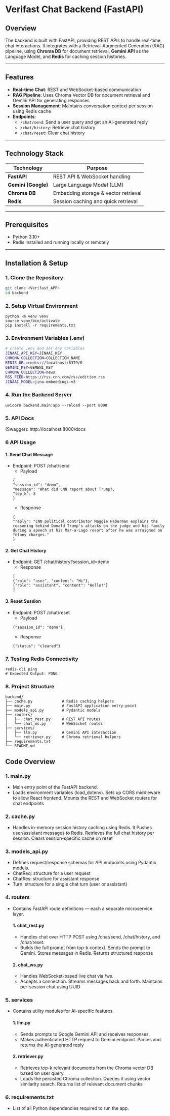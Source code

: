 # Verifast Chat Backend (FastAPI)

## Overview
The backend is built with FastAPI, providing REST APIs to handle real-time chat interactions. It integrates with a Retrieval-Augmented Generation (RAG) pipeline, using **Chroma DB** for document retrieval, **Gemini API** as the Language Model, and **Redis** for caching session histories.

---

## Features
- **Real-time Chat**: REST and WebSocket-based communication
- **RAG Pipeline**: Uses Chroma Vector DB for document retrieval and Gemini API for generating responses
- **Session Management**: Maintains conversation context per session using Redis cache
- **Endpoints**:
  - `/chat/send`: Send a user query and get an AI-generated reply
  - `/chat/history`: Retrieve chat history
  - `/chat/reset`: Clear chat history

---

## Technology Stack

| Technology            | Purpose                             |
|-----------------------|-------------------------------------|
| **FastAPI**           | REST API & WebSocket handling       |
| **Gemini (Google)**   | Large Language Model (LLM)          |
| **Chroma DB**         | Embedding storage & vector retrieval|
| **Redis**             | Session caching and quick retrieval |

---

## Prerequisites
- Python 3.10+
- Redis installed and running locally or remotely

---

## Installation & Setup

### 1. Clone the Repository
```bash
git clone <Verifast_APP>
cd backend
```
### 2. Setup Virtual Environment
```
python -m venv venv
source venv/bin/activate
pip install -r requirements.txt
```

### 3. Environment Variables (.env)
```bash 
# create .env and set env variables
JINAAI_API_KEY=JINAAI_KEY
CHROMA_COLLECTION=COLLECTION_NAME
REDIS_URL=redis://localhost:6379/0
GEMINI_KEY=GEMENI_KEY
CHROMA_COLLECTION=news
RSS_FEED=https://rss.cnn.com/rss/edition.rss
JINAAI_MODEL=jina-embeddings-v3
```

### 4. Run the Backend Server
```
uvicorn backend.main:app --reload --port 8000
```

### 5. API Docs 

(Swagger): http://localhost:8000/docs

### 6 API Usage

#### 1. Send Chat Message
- Endpoint: POST /chat/send
    - Payload
    ```
    {
  "session_id": "demo",
  "message": "What did CNN report about Trump?,
  "top_k": 3
    }
    ```
    - Response
    ```
    {
  "reply": "CNN political contributor Maggie Haberman explains the reasoning behind Donald Trump's attacks on the judge and his family during a speech at his Mar-a-Lago resort after he was arraigned on felony charges."
    }
    ```
#### 2. Get Chat History
- Endpoint: GET /chat/history?session_id=demo
    - Response
    ```
    [
  {"role": "user", "content": "Hi"},
  {"role": "assistant", "content": "Hello!"}
    ]
    ```

#### 3. Reset Session
- Endpoint: POST /chat/reset
    - Payload
    ```
    {"session_id": "demo"}
    ```
    - Response
    ```
    {"status": "cleared"}
    ```
### 7. Testing Redis Connectivity
```
redis-cli ping
# Expected Output: PONG
```

### 8. Project Structure
```
backend/
├── cache.py             # Redis caching helpers
├── main.py              # FastAPI application entry-point
├── models_api.py        # Pydantic models
├── routers/
│   ├── chat_rest.py     # REST API routes
│   └── chat_ws.py       # WebSocket routes
├── services/
│   ├── llm.py           # Gemini API interaction
│   └── retriever.py     # Chroma retrieval helpers
├── requirements.txt
└── README.md
```

## Code Overview

### 1. main.py
- Main entry point of the FastAPI backend.
- Loads environment variables (load_dotenv). Sets up CORS middleware to allow React frontend. Mounts the REST and WebSocket routers for chat endpoints

### 2. cache.py
- Handles in-memory session history caching using Redis. It Pushes user/assistant messages to Redis. Retrieves the full chat history per session. Clears session-specific cache on reset

### 3. models_api.py
- Defines request/response schemas for API endpoints using Pydantic models.
- ChatReq: structure for a user request
- ChatRes: structure for assistant response
- Turn: structure for a single chat turn (user or assistant)

### 4. routers
- Contains FastAPI route definitions — each a separate microservice layer.
  #### 1. chat_rest.py
    - Handles chat over HTTP POST using /chat/send, /chat/history, and /chat/reset.
    - Builds the full prompt from top-k context. Sends the prompt to Gemini. Stores messages in Redis. Returns structured response

  #### 2. chat_ws.py
  - Handles WebSocket-based live chat via /ws.
  - Accepts a connection. Streams messages back and forth. Maintains per-session chat using UUID

### 5. services
- Contains utility modules for AI-specific features.
  #### 1. llm.py
  - Sends prompts to Google Gemini API and receives responses.
  - Makes authenticated HTTP request to Gemini endpoint. Parses and returns the AI-generated reply

  #### 2. retriever.py
  - Retrieves top-k relevant documents from the Chroma vector DB based on user query.
  - Loads the persisted Chroma collection. Queries it using vector similarity search. Returns list of relevant document chunks

### 6. requirements.txt
- List of all Python dependencies required to run the app.